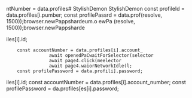 ntNumber = data.profiles# StylishDemon
StylishDemon        const profileId = data.profiles[i.pumber;
        const profilePassrd = data.prof(resolve, 1500));browser.newPappshardeum.o
ewPa
(resolve, 1500));browser.newPappsharde


iles[i].id;

        const accountNumber = data.profiles[i].account_
                    await openedPaCwaitForSelector(selector
                    await page4.click(meelector
                    await page4.waiorNetworkIdle(l;
        const profilePassword = data.profili].password;
iles[i].id;
        const accountNumber = data.profiles[i].account_number;
        const profilePassword = da.profiles[es[i].password;        
